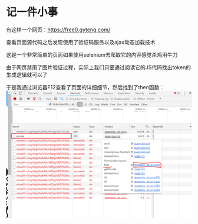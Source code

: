 # 记一件小事

有这样一个网页：https://free0.gyteng.com/

查看页面源代码之后发现使用了验证码服务以及ajax动态加载技术

这是一个非常简单的页面如果使用selenium去爬取它的内容感觉杀鸡用牛刀

由于网页禁用了图片验证过程，实际上我们只要通过阅读它的JS代码找出token的生成逻辑就可以了

于是我通过浏览器F12查看了页面的详细细节，然后找到了then函数：
![image](https://github.com/sstutanotam/blogLike/blob/master/crawler/imgs/qr.PNG)

